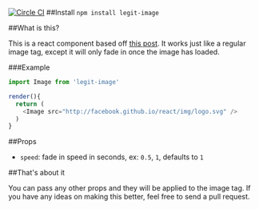 [![Circle CI](https://circleci.com/gh/Legitcode/image.svg?style=svg)](https://circleci.com/gh/Legitcode/image)
##Install
`npm install legit-image`

##What is this?

This is a react component based off [this post](http://davidwalsh.name/lazyload-image-fade). It works just like a regular image tag, except it will only fade in once the image has loaded.

###Example
~~~js
import Image from 'legit-image'

render(){
  return (
    <Image src="http://facebook.github.io/react/img/logo.svg" />
  )
}

~~~

##Props

- `speed`: fade in speed in seconds, ex: `0.5`, `1`, defaults to `1`

##That's about it

You can pass any other props and they will be applied to the image tag. If you have any ideas on making this better, feel free to send a pull request.
